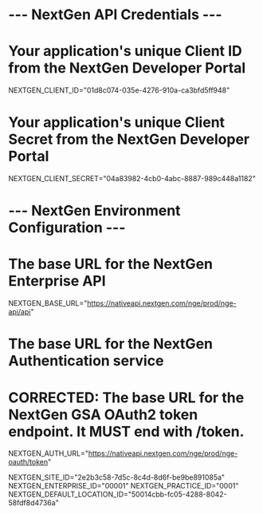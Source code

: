 
# --- NextGen API Credentials ---
# Your application's unique Client ID from the NextGen Developer Portal
NEXTGEN_CLIENT_ID="01d8c074-035e-4276-910a-ca3bfd5ff948"

# Your application's unique Client Secret from the NextGen Developer Portal
NEXTGEN_CLIENT_SECRET="04a83982-4cb0-4abc-8887-989c448a1182"

# --- NextGen Environment Configuration ---
# The base URL for the NextGen Enterprise API
NEXTGEN_BASE_URL="https://nativeapi.nextgen.com/nge/prod/nge-api/api"

# The base URL for the NextGen Authentication service

# CORRECTED: The base URL for the NextGen GSA OAuth2 token endpoint. It MUST end with /token.
NEXTGEN_AUTH_URL="https://nativeapi.nextgen.com/nge/prod/nge-oauth/token"

NEXTGEN_SITE_ID="2e2b3c58-7d5c-8c4d-8d6f-be9be891085a"
NEXTGEN_ENTERPRISE_ID="00001"
NEXTGEN_PRACTICE_ID="0001"
NEXTGEN_DEFAULT_LOCATION_ID="50014cbb-fc05-4288-8042-58fdf8d4736a"
